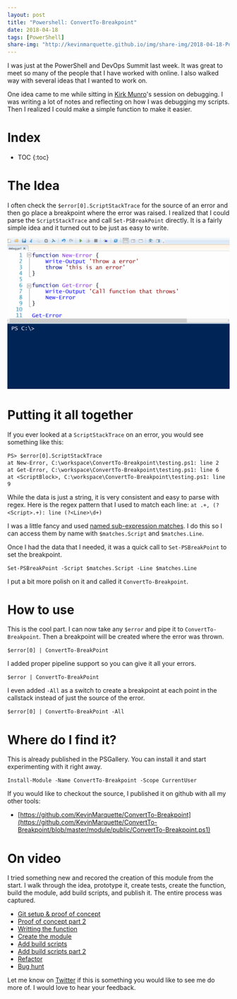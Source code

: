 ```yaml
---
layout: post
title: "Powershell: ConvertTo-Breakpoint"
date: 2018-04-18
tags: [PowerShell]
share-img: "http://kevinmarquette.github.io/img/share-img/2018-04-18-Powershell-ConvertTo-Breakpoint.png"
---
```

I was just at the PowerShell and DevOps Summit last week. It was great to meet so many of the people that I have worked with online. I also walked way with several ideas that I wanted to work on.

One idea came to me while sitting in [Kirk Munro](https://twitter.com/Poshoholic)'s session on debugging. I was writing a lot of notes and reflecting on how I was debugging my scripts. Then I realized I could make a simple function to make it easier.
<!--more-->

# Index

* TOC
{:toc}

# The Idea

I often check the `$error[0].ScriptStackTrace` for the source of an error and then go place a breakpoint where the error was raised. I realized that I could parse the `ScriptStackTrace` and call `Set-PSBreakPoint` directly. It is a fairly simple idea and it turned out to be just as easy to write.

![PSGraph](/img/ConvertTo-Breakpoint.gif)

# Putting it all together

If you ever looked at a `ScriptStackTrace` on an error, you would see something like this:

    PS> $error[0].ScriptStackTrace
    at New-Error, C:\workspace\ConvertTo-Breakpoint\testing.ps1: line 2
    at Get-Error, C:\workspace\ConvertTo-Breakpoint\testing.ps1: line 6
    at <ScriptBlock>, C:\workspace\ConvertTo-Breakpoint\testing.ps1: line 9

While the data is just a string, it is very consistent and easy to parse with regex. Here is the regex pattern that I used to match each line: `at .+, (?<Script>.+): line (?<Line>\d+)`

I was a little fancy and used [named sub-expression matches](https://kevinmarquette.github.io/2016-11-06-powershell-hashtable-everything-you-wanted-to-know-about/?utm_source=blog&utm_medium=blog#regex-matches). I do this so I can access them by name with `$matches.Script` and `$matches.Line`.

Once I had the data that I needed, it was a quick call to `Set-PSBreakPoint` to set the breakpoint.

    Set-PSBreakPoint -Script $matches.Script -Line $matches.Line

I put a bit more polish on it and called it `ConvertTo-Breakpoint`.

# How to use

This is the cool part. I can now take any `$error` and pipe it to `ConvertTo-Breakpoint`. Then a breakpoint will be created where the error was thrown.

    $error[0] | ConvertTo-BreakPoint

I added proper pipeline support so you can give it all your errors.

    $error | ConvertTo-BreakPoint

I even added `-All` as a switch to create a breakpoint at each point in the callstack instead of just the source of the error.

    $error[0] | ConvertTo-BreakPoint -All

# Where do I find it?

This is already published in the PSGallery. You can install it and start experimenting with it right away.

    Install-Module -Name ConvertTo-Breakpoint -Scope CurrentUser

If you would like to checkout the source, I published it on github with all my other tools:

* [https://github.com/KevinMarquette/ConvertTo-Breakpoint](https://github.com/KevinMarquette/ConvertTo-Breakpoint/blob/master/module/public/ConvertTo-Breakpoint.ps1)

# On video

I tried something new and recored the creation of this module from the start. I walk through the idea, prototype it, create tests, create the function, build the module, add build scripts, and publish it. The entire process was captured.

* [Git setup & proof of concept](https://www.youtube.com/watch?v=_wZ-EwZpDE0&list=PLOcTmsj9WHDp61KpLt4d5k5SOsq_BTQDX&index=7&t=0s)
* [Proof of concept part 2](https://www.youtube.com/watch?v=2Kgt6cJd35k&list=PLOcTmsj9WHDp61KpLt4d5k5SOsq_BTQDX&index=8&t=1s)
* [Writting the function](https://www.youtube.com/watch?v=2tsA1zsIwGE&list=PLOcTmsj9WHDp61KpLt4d5k5SOsq_BTQDX&index=9&t=0s)
* [Create the module](https://www.youtube.com/watch?v=GyzOcJXRzpU&list=PLOcTmsj9WHDp61KpLt4d5k5SOsq_BTQDX&index=10&t=0s)
* [Add build scripts](https://www.youtube.com/watch?v=39bM3OW_q2M&list=PLOcTmsj9WHDp61KpLt4d5k5SOsq_BTQDX&index=11&t=3s)
* [Add build scripts part 2](https://www.youtube.com/watch?v=IevHPCnLt2I&list=PLOcTmsj9WHDp61KpLt4d5k5SOsq_BTQDX&index=12&t=0s)
* [Refactor](https://www.youtube.com/watch?v=7rwkT22H71E&list=PLOcTmsj9WHDp61KpLt4d5k5SOsq_BTQDX&index=6&t=425s)
* [Bug hunt](https://www.youtube.com/watch?v=IWH9M5E03Wg&list=PLOcTmsj9WHDp61KpLt4d5k5SOsq_BTQDX&index=5&t=0s)

Let me know on [Twitter](https://twitter.com/KevinMarquette) if this is something you would like to see me do more of. I would love to hear your feedback.
